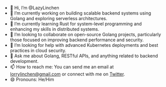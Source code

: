 - 👋 Hi, I’m @LazyLinchen
- 🔭 I’m currently working on building scalable backend systems using Golang and exploring serverless architectures.
- 🌱 I’m currently learning Rust for system-level programming and enhancing my skills in distributed systems.
- 👯 I’m looking to collaborate on open-source Golang projects, particularly those focused on improving backend performance and security.
- 🤔 I’m looking for help with advanced Kubernetes deployments and best practices in cloud security.
- 💬 Ask me about Golang, RESTful APIs, and anything related to backend development.
- 📫 How to reach me: You can send me an email at lorrylinchen@gmail.com or connect with me on [Twitter](https://twitter.com/sharan89511975).
- 😄 Pronouns: He/Him

